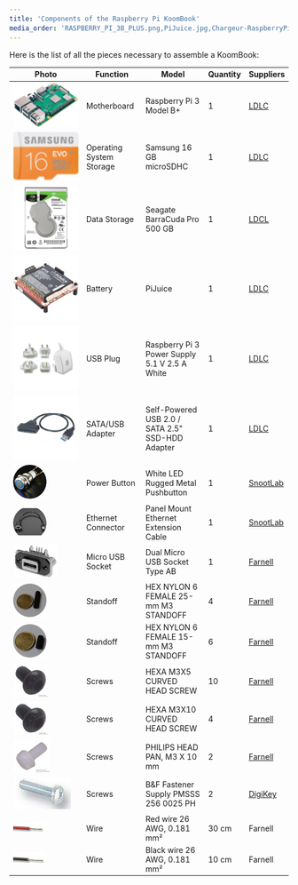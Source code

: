 ```yaml
---
title: 'Components of the Raspberry Pi KoomBook'
media_order: 'RASPBERRY_PI_3B_PLUS.png,PiJuice.jpg,Chargeur-RaspberryPi.jpg,481-020.jpg,Adaptateur_Sata_USB.jpg,909-04.jpg,2354239-40.jpg,42251358.jpg,42245556.jpg,42245564.jpg,P1060110.JPG,P1060111.JPG,42358728.jpg,2472689-40.jpg,615c4uY3IEL._SL1407_.jpg,DD.jpg'
---
```


Here is the list of all the pieces necessary to assemble a KoomBook:

| Photo | Function | Model | Quantity | Suppliers |
| --- | --- | --- | --- | --- |
| ![](RASPBERRY_PI_3B_PLUS.png?cropResize=60,60) | Motherboard | Raspberry Pi 3 Model B+ | 1 | [LDLC](https://www.ldlc.com/fiche/PB00246555.html) |
| ![](615c4uY3IEL._SL1407_.jpg?cropResize=60,60) | Operating System Storage | Samsung 16 GB microSDHC | 1 | [LDLC](http://www.ldlc-pro.com/fiche/PB00163896.html) |
| ![](DD.jpg?cropResize=60,60) | Data Storage | Seagate BarraCuda Pro 500 GB | 1 | [LDCL](https://www.ldlc-pro.com/fiche/PB00245153.html) |
| ![](PiJuice.jpg?cropResize=60,60) | Battery | PiJuice | 1 | [LDLC](https://www.ldlc-pro.com/fiche/PB00250984.html) |
| ![](Chargeur-RaspberryPi.jpg?cropResize=60,60) | USB Plug | Raspberry Pi 3 Power Supply 5.1 V 2.5 A White | 1 | [LDLC](https://www.ldlc-pro.com/fiche/PB00205708.html) |
| ![](Adaptateur_Sata_USB.jpg?cropResize=60,60) | SATA/USB Adapter | Self-Powered USB 2.0 / SATA 2.5" SSD-HDD Adapter  | 1 | [LDLC](https://www.ldlc-pro.com/fiche/PB00186500.html) |
| ![](481-020.jpg) | Power Button | White LED Rugged Metal Pushbutton | 1 | [SnootLab](http://snootlab.fr/lang-en/adafruit/949-rugged-metal-pushbutton-white-led-en.html) |
| ![](909-04.jpg) | Ethernet Connector | Panel Mount Ethernet Extension Cable | 1 | [SnootLab](http://snootlab.fr/adafruit/520-cable-rj45-de-montage-en-panneau-fr.html) |
| ![](2354239-40.jpg) | Micro USB Socket | Dual Micro USB Socket Type AB | 1 | [Farnell](http://fr.farnell.com/amphenol-commercial-products/musb-k152-30/embase-micro-usb-type-ab-traversante/dp/2354239) |
| ![](P1060110.JPG) | Standoff | HEX NYLON 6 FEMALE 25-mm M3 STANDOFF | 4 | [Farnell](http://fr.farnell.com/tr-fastenings/fahsngffm3-25-6/entretoise-hex-nylon-6-femelle/dp/2480026) |
| ![](P1060111.JPG) | Standoff | HEX NYLON 6 FEMALE 15-mm M3 STANDOFF | 6 | [Farnell](http://fr.farnell.com/tr-fastenings/fahsngffm3-15-6/entretoise-hex-nylon-6-femelle/dp/2480024) |
| ![](42358728.jpg) | Screws | HEXA M3X5 CURVED HEAD SCREW | 10 | [Farnell](http://fr.farnell.com/tr-fastenings/m35-bhhtmcs100/vis-tete-bombee-hexa-m3x5/dp/1420682) |
| ![](42358728.jpg) | Screws | HEXA M3X10 CURVED HEAD SCREW | 4 | [Farnell](http://fr.farnell.com/tr-fastenings/m35-bhhtmcs100/vis-tete-bombee-hexa-m3x5/dp/1420682) |
| ![](2472689-40.jpg) | Screws | PHILIPS HEAD PAN, M3 X 10 mm | 2 | [Farnell](http://fr.farnell.com/duratool/dtrnse-1207-m3-10/assort-vis-tete-pan-philips-m3/dp/2472705) |
| ![](42251358.jpg) | Screws | B&F Fastener Supply PMSSS 256 0025 PH | 2 | [DigiKey](http://www.digikey.com/product-detail/en/b-f-fastener-supply/PMSSS%20256%200025%20PH/H700-ND/274911) |
| ![](42245556.jpg) | Wire | Red wire 26 AWG, 0.181 mm² | 30 cm | Farnell |
| ![](42245564.jpg) | Wire | Black wire 26 AWG, 0.181 mm² | 10 cm | Farnell |

